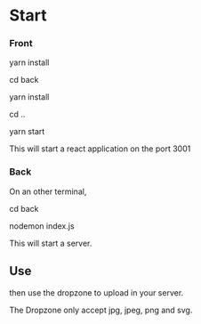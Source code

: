 # Start


### Front
yarn install

cd back

yarn install

cd ..

yarn start

This will start a react application on the port 3001


### Back

On an other terminal,
 
cd back

nodemon index.js

This will start a server.

## Use

then use the dropzone to upload in your server.

The Dropzone only accept jpg, jpeg, png and svg.
